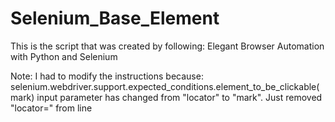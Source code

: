 # Selenium_Base_Element

This is the script that was created by following: Elegant Browser Automation with Python and Selenium

Note: I had to modify the instructions because: selenium.webdriver.support.expected_conditions.element_to_be_clickable(mark) input parameter has changed from "locator" to "mark". Just removed "locator=" from line
